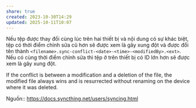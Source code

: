 ```yaml
---
share: true
created: 2023-10-30T14:29
updated: 2025-10-11T10:07
---
```

Nếu tệp được thay đổi cùng lúc trên hai thiết bị và nội dung có sự khác biệt, tệp có thời điểm chỉnh sửa cũ hơn sẽ được xem là gây xung đột và được đổi tên thành `<filename>.sync-conflict-<date>-<time>-<modifiedBy>.<ext>`. 
Nếu có cùng thời điểm chỉnh sửa thì tệp ở trên thiết bị có ID lớn hơn sẽ được xem là gây xung đột.

If the conflict is between a modification and a deletion of the file, the modified file always wins and is resurrected without renaming on the device where it was deleted.

Nguồn:: https://docs.syncthing.net/users/syncing.html